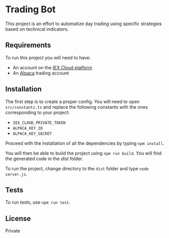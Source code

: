 # Trading Bot

This project is an effort to automatize day trading using specific strategies based on technical indicators.

## Requirements

To run this project you will need to have:

- An account on the [IEX Cloud platform](https://iexcloud.io/)
- An [Alpaca](https://app.alpaca.markets) trading account

## Installation

The first step is to create a proper config. You will need to open `src/constants.ts` and replace the following constants with the ones corresponding to your project:

- `IEX_CLOUD_PRIVATE_TOKEN`
- `ALPACA_KEY_ID`
- `ALPACA_KEY_SECRET`

Proceed with the installation of all the dependencies by typing `npm install`.

You will then be able to build the project using `npm run build`. You will find the generated code in the _dist_ folder.

To run the project, change directory to the `dist` folder and type `node server.js`.

## Tests

To run tests, use `npm run test`.

## License

Private
